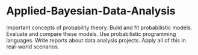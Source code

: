 # Applied-Bayesian-Data-Analysis
Important concepts of probability theory. Build and fit probabilistic models. Evaluate and compare these models. Use probabilistic programming languages. Write reports about data analysis projects. Apply all of this in real-world scenarios.
